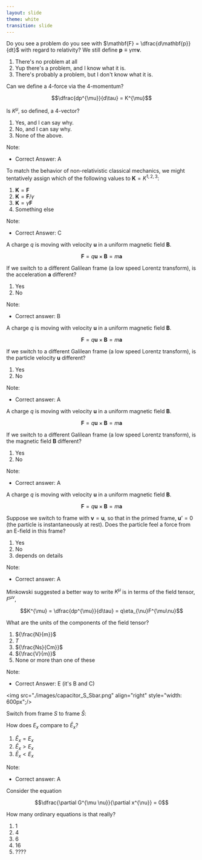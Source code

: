 ```yaml
---
layout: slide
theme: white
transition: slide
---
```



<section data-markdown>

Do you see a problem do you see with $\mathbf{F} = \dfrac{d\mathbf{p}}{dt}$ with regard to relativity? We still define $\mathbf{p} \equiv \gamma m\mathbf{v}$.

1. There's no problem at all
2. Yup there's a problem, and I know what it is.
3. There's probably a problem, but I don't know what it is.

</section>

<section data-markdown>

Can we define a 4-force via the 4-momentum?

$$\dfrac{dp^{\mu}}{d\tau} = K^{\mu}$$

Is $K^{\mu}$, so defined, a 4-vector?

1. Yes, and I can say why.
2. No, and I can say why.
3. None of the above.

Note:
* Correct Answer: A

</section>

<section data-markdown>

To match the behavior of non-relativistic classical mechanics, we might tentatively assign which of the following values to $\mathbf{K} = K^{1,2,3}$:

1. $\mathbf{K} = \mathbf{F}$
2. $\mathbf{K} = \mathbf{F}/\gamma$
3. $\mathbf{K} = \gamma\mathbf{F}$
4. Something else

Note:
* Correct Answer: C

</section>

<section data-markdown>

A charge $q$ is moving with velocity $\mathbf{u}$ in a uniform magnetic field $\mathbf{B}$.

$$\mathbf{F} = q\mathbf{u}\times\mathbf{B} = m\mathbf{a}$$

If we switch to a different Galilean frame (a low speed Lorentz transform), is the acceleration $\mathbf{a}$ different?

1. Yes
2. No

Note:
* Correct answer: B

</section>

<section data-markdown>

A charge $q$ is moving with velocity $\mathbf{u}$ in a uniform magnetic field $\mathbf{B}$.

$$\mathbf{F} = q\mathbf{u}\times\mathbf{B} = m\mathbf{a}$$

If we switch to a different Galilean frame (a low speed Lorentz transform), is the particle velocity $\mathbf{u}$ different?

1. Yes
2. No

Note:
* Correct answer: A

</section>

<section data-markdown>

A charge $q$ is moving with velocity $\mathbf{u}$ in a uniform magnetic field $\mathbf{B}$.

$$\mathbf{F} = q\mathbf{u}\times\mathbf{B} = m\mathbf{a}$$

If we switch to a different Galilean frame (a low speed Lorentz transform), is the magnetic field $\mathbf{B}$ different?

1. Yes
2. No

Note:
* Correct answer: A

</section>

<section data-markdown>

A charge $q$ is moving with velocity $\mathbf{u}$ in a uniform magnetic field $\mathbf{B}$.

$$\mathbf{F} = q\mathbf{u}\times\mathbf{B} = m\mathbf{a}$$

Suppose we switch to frame with $\mathbf{v} = \mathbf{u}$, so that in the primed frame, $\mathbf{u}’ = 0$ (the particle is instantaneously at rest). Does the particle feel a force from an E-field in this frame?

1. Yes
2. No
3. depends on details

Note:
* Correct answer: A
</section>

<section data-markdown>

Minkowski suggested a better way to write $K^{\mu}$ is in terms of the field tensor, $F^{\mu\nu}$,

$$K^{\mu} = \dfrac{dp^{\mu}}{d\tau} = q\eta_{\nu}F^{\mu\nu}$$

What are the units of the components of the field tensor?

1. ${\frac{N}{m}}$
2. ${T}$
3. ${\frac{Ns}{Cm}}$
4. ${\frac{V}{m}}$
5. None or more than one of these

Note:
* Correct Answer: E (it's B and C)
</section>

<section data-markdown>

<img src="./images/capacitor_S_Sbar.png" align="right" style="width: 600px";/>

Switch from frame $S$ to frame $\bar{S}$:

How does $E_x$ compare to $\bar{E}_x$?

1. $\bar{E}_x = E_x$
2. $\bar{E}_x > E_x$
3. $\bar{E}_x < E_x$

Note:
* Correct answer: A

</section>

<section data-markdown>

Consider the equation

$$\dfrac{\partial G^{\mu \nu}}{\partial x^{\nu}} = 0$$

How many ordinary equations is that really?

1. 1
2. 4
3. 6
4. 16
5. ????

</section>
